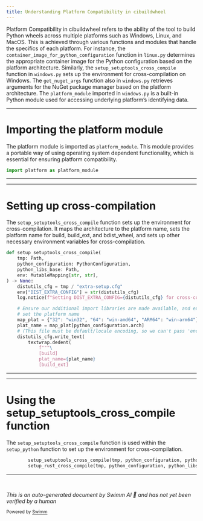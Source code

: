 ```yaml
---
title: Understanding Platform Compatibility in cibuildwheel
---
```

Platform Compatibility in cibuildwheel refers to the ability of the tool to build Python wheels across multiple platforms such as Windows, Linux, and MacOS. This is achieved through various functions and modules that handle the specifics of each platform. For instance, the `container_image_for_python_configuration` function in `linux.py` determines the appropriate container image for the Python configuration based on the platform architecture. Similarly, the `setup_setuptools_cross_compile` function in `windows.py` sets up the environment for cross-compilation on Windows. The `get_nuget_args` function also in `windows.py` retrieves arguments for the NuGet package manager based on the platform architecture. The `platform_module` imported in `windows.py` is a built-in Python module used for accessing underlying platform’s identifying data.

<SwmSnippet path="/cibuildwheel/windows.py" line="4">

---

# Importing the platform module

The platform module is imported as `platform_module`. This module provides a portable way of using operating system dependent functionality, which is essential for ensuring platform compatibility.

```python
import platform as platform_module
```

---

</SwmSnippet>

<SwmSnippet path="/cibuildwheel/windows.py" line="143">

---

# Setting up cross-compilation

The `setup_setuptools_cross_compile` function sets up the environment for cross-compilation. It maps the architecture to the platform name, sets the platform name for build, build_ext, and bdist_wheel, and sets up other necessary environment variables for cross-compilation.

```python
def setup_setuptools_cross_compile(
    tmp: Path,
    python_configuration: PythonConfiguration,
    python_libs_base: Path,
    env: MutableMapping[str, str],
) -> None:
    distutils_cfg = tmp / "extra-setup.cfg"
    env["DIST_EXTRA_CONFIG"] = str(distutils_cfg)
    log.notice(f"Setting DIST_EXTRA_CONFIG={distutils_cfg} for cross-compilation")

    # Ensure our additional import libraries are made available, and explicitly
    # set the platform name
    map_plat = {"32": "win32", "64": "win-amd64", "ARM64": "win-arm64"}
    plat_name = map_plat[python_configuration.arch]
    # (This file must be default/locale encoding, so we can't pass 'encoding')
    distutils_cfg.write_text(
        textwrap.dedent(
            f"""\
            [build]
            plat_name={plat_name}
            [build_ext]
```

---

</SwmSnippet>

<SwmSnippet path="/cibuildwheel/windows.py" line="330">

---

# Using the setup_setuptools_cross_compile function

The `setup_setuptools_cross_compile` function is used within the `setup_python` function to set up the environment for cross-compilation.

```python
        setup_setuptools_cross_compile(tmp, python_configuration, python_libs_base, env)
        setup_rust_cross_compile(tmp, python_configuration, python_libs_base, env)
```

---

</SwmSnippet>

&nbsp;

*This is an auto-generated document by Swimm AI 🌊 and has not yet been verified by a human*

<SwmMeta version="3.0.0" repo-id="Z2l0aHViJTNBJTNBY2lidWlsZHdoZWVsJTNBJTNBZ2lsYWRuYXZvdA==" repo-name="cibuildwheel" doc-type="overview"><sup>Powered by [Swimm](/)</sup></SwmMeta>
